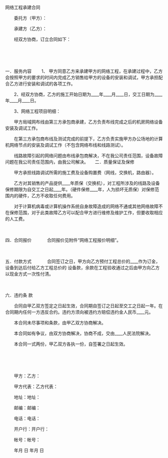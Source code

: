 



网络工程承建合同



 

　　委托方（甲方）：

　　承建方（乙方）：　　

　　经双方协商，订立合同如下：

　　

　　

一．服务内容
　　1、
甲方同意乙方来承建甲方的网络工程，在承建过程中，乙方会按照甲方的要求的时间内完成乙方销售给甲方的设备的安装和调试，甲方承担配合乙方进行安装和调试的各项工作。

　　2、经双方协商，乙方的施工开始日期为____年____月____日，交工日期为____年____月____日。

　　3、网络工程项目明细：

　　甲方局域网布线由第三方承包商承建，乙方负责布线完成之后的机房网络设备安装及调试工作。

　　在第三方承包商布线及测试完成的前提下，乙方负责实施甲方办公场地的计算机网络节点的安装及调试工作（不包含网络布线和线路测试）。

　　线路故障引起的网络问题由布线承包商解决，不在我公司责任范围，设备故障问题在我公司责任范围内，由我公司解决。　　二．质量保证及保修

　　甲方承担线路调试所需的施工费及设备购置费（网线，交换机，路由器）。

　　乙方对其销售的产品提供____年质保（交换机），对工程所涉及的线路及设备保修期限为自交工之日起____年。（硬件保修____年，人为损坏无质保）对保修范围内的硬件，乙方不收取任何费用。

　　对于计算机病毒或计算机操作系统自身故障造成的网络不通或其他网络故障不在保修范围，对于此类故障乙方可以配合甲方进行维修及维护工作，但要收取相应的人工费。

　　

四．合同报价
　　
　合同报价见附件“网络工程报价明细”。

　　

五．付款方式
　　
　合同签订之日，甲方向乙方预付工程总价的____作为订金，设备到达后付给乙方工程总价的 设备款，余款在工程验收通过之后由甲方向乙方以现金方式一次性付清。

　　

六．违约条
款

　　合同自甲乙双方签定之日起生效，合同期自签订之日起至交工之日起一年。在合同期内任何一方违反合约。违约方须向被违约方赔偿违约金人民币____元。

　　本合同未尽事项和条款，由甲乙双方协商解决。

　　本合同如有争议，由双方协商解决，协商不成，交由____人民法院解决。

　　本合同一式两份，甲乙双方各执一份，自签署之日起生效。　　

　　

　　

　　甲方：乙方：

　　甲方代表：乙方代表：

　　地址：地址：

　　邮编：邮编：

　　电话：电话：

　　开户行：开户行：

　　帐号：帐号：　　

　　年月 日 年月 日